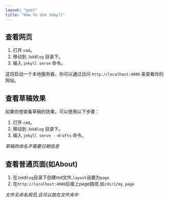 ```yaml
---
layout: "post"
title: "How To Use Jekyll"
---
```


## 查看网页

1. 打开 `cmd`。
2. 移动到 `JekBlog` 目录下。
3. 输入 `jekyll serve` 命令。

这将启动一个本地服务器，你可以通过访问 `http://localhost:4000` 来查看你的网站。

## 查看草稿效果

如果你想查看草稿的效果，可以使用以下步骤：

1. 打开 `cmd`。
2. 移动到 `JekBlog` 目录下。
3. 输入 `jekyll serve --drafts` 命令。

*草稿的命名不需要日期信息*

## 查看普通页面(如About)

1. 在`JekBlog`目录下创建md文件,`layout`设置为`page`
2. 在`http://localhost:4000`后接上page路径,如`/dir1/my_page`

*文件无命名规范,且可以放在文件夹中*